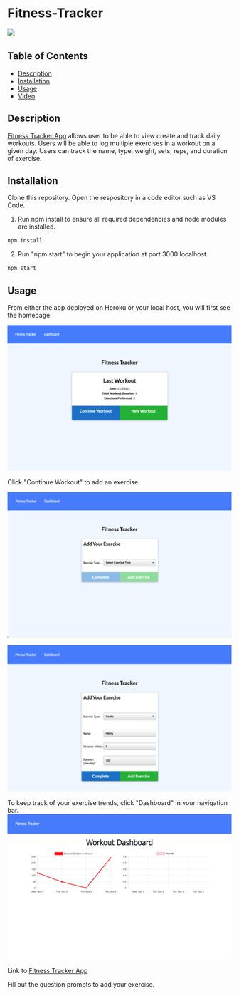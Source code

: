 # Fitness-Tracker

<a href="https://choosealicense.com/licenses/mit" target="_blank"><img src="https://img.shields.io/badge/License-MIT-yellow.svg" /></a>

## Table of Contents

- [Description](#description)
- [Installation](#installation)
- [Usage](#usage)
- [Video](#video)

## Description

[Fitness Tracker App](https://azs6189-fitness-tracker.herokuapp.com/?id=61834056ee240f001670bdc4) allows user to be able to view create and track daily workouts. Users will be able to log multiple exercises in a workout on a given day. Users can track the name, type, weight, sets, reps, and duration of exercise.

## Installation

Clone this repository. Open the respository in a code editor such as VS Code.

1. Run npm install to ensure all required dependencies and node modules are installed.

```bash
npm install
```

2. Run "npm start" to begin your application at port 3000 localhost.

```bash
npm start
```

## Usage

From either the app deployed on Heroku or your local host, you will first see the homepage.

![homepage](images/homepage.png)

Click "Continue Workout" to add an exercise.

![continue workout](images/continueworkout.png)

![data](images/data.png)

To keep track of your exercise trends, click "Dashboard" in your navigation bar.
![dashboard](images/dashboard.png)

Link to [Fitness Tracker App](https://azs6189-fitness-tracker.herokuapp.com/?id=61834056ee240f001670bdc4)

Fill out the question prompts to add your exercise.
